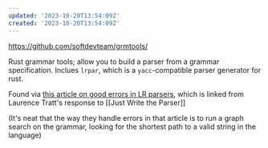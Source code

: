 ```yaml
---
updated: '2023-10-20T13:54:09Z'
created: '2023-10-20T13:54:09Z'
---
```

https://github.com/softdevteam/grmtools/

Rust grammar tools; allow you to build a parser from a grammar specification. Inclues `lrpar`, which is a `yacc`-compatible parser generator for rust.

Found via [this article on good errors in LR parsers](https://tratt.net/laurie/blog/2020/automatic_syntax_error_recovery.html), which is linked from Laurence Tratt's response to [[Just Write the Parser]]

(It's neat that the way they handle errors in that article is to run a graph search on the grammar, looking for the shortest path to a valid string in the language)